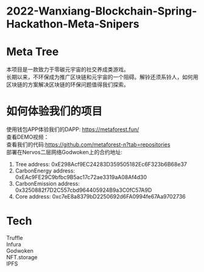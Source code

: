 # 2022-Wanxiang-Blockchain-Spring-Hackathon-Meta-Snipers
# Meta Tree
本项目是一款致力于零碳元宇宙的社交养成类游戏。 <br> 
长期以来，不环保成为推广区块链和元宇宙的一个阻碍。解铃还须系铃人，如何用区块链的方案解决区块链的环保问题值得我们探索。<br> 


# 如何体验我们的项目<br>
使用钱包APP体验我们的DAPP: https://metaforest.fun/  <br>
查看DEMO视频：<br>
查看我们的代码:https://github.com/metaforest-n?tab=repositories <br>
部署在Nervos二层网络Godwoken上的合约地址: <br>
1) Tree address: 0xE298Acf9EC24283D359505182Ec6F323b6B68e37 <br> 
2) CarbonEnergy address: 0xEAc9FE29C9bfbc9B5ac17c72ae3319aA08Af4d30 <br> 
3) CarbonEmission address: 0x3250882f7D2C557cbd964405924B9a3C0fC57A9D <br>
4) Core address: 0xc7eE8a8379bD2250692d6FA0994fe67Aa9702736 <br>

# Tech
Truffle<br> 
Infura<br> 
Godwoken<br> 
NFT.storage<br> 
IPFS
